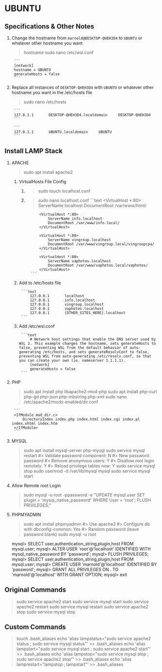 # UBUNTU

## Specifications & Other Notes

1. Change the hostname from `marnold@DESKTOP-QHEH3D4` to `UBUNTU` or whatever other hostname you want
    > hostname
    > sudo nano /etc/wsl.conf

        ```
        [network]
        hostname = UBUNTU
        generateHosts = false
        ```

2. Replace all instances of `DESKTOP-QHEH3D4` with `UBUNTU` or whatever other hostname you want in the /etc/hosts file
    > sudo nano /etc/hosts

        ```
        127.0.1.1       DESKTOP-QHEH3D4.localdomain     DESKTOP-QHEH3D4
        ```

        ```
        127.0.1.1       UBUNTU.localdomain     UBUNTU
        ```

## Install LAMP Stack

1. APACHE
    > sudo apt install apache2
    1. VirtualHosts File Config
       1. > sudo touch localhost.conf
       2. > sudo nano localhost.conf
                ```text
                    <VirtualHost *:80>
                        ServerName localhost
                        DocumentRoot /var/www/html/
                    </VirtualHost>

                    <VirtualHost *:80>
                        ServerName info.localhost
                        DocumentRoot /var/www/info.local/
                    </VirtualHost>

                    <VirtualHost *:80>
                        ServerName vingroup.localhost
                        DocumentRoot /var/www/vingroup.local/vingroupcpa/
                    </VirtualHost>

                    <VirtualHost *:80>
                        ServerName vaphotos.localhost
                        DocumentRoot /var/www/vaphotos.local/vaphotos/
                    </VirtualHost>
                ```
    2. Add to /etc/hosts file

            ```text
                127.0.0.1       localhost
                127.0.0.1       info.localhost
                127.0.0.1       vingroup.localhost
                127.0.0.1       vaphotos.localhost
                127.0.0.1       [OTHER_SITES_HERE].localhost
            ```

    3. Add /etc/wsl.conf

            ```text
                # Network host settings that enable the DNS server used by WSL 2. This example changes the hostname, sets generateHosts to false, preventing WSL from the default behavior of auto-generating /etc/hosts, and sets generateResolvConf to false, preventing WSL from auto-generating /etc/resolv.conf, so that you can create your own (ie. nameserver 1.1.1.1).
                [network]
                generateHosts = false
            ```

2. PHP
    > sudo apt install php libapache2-mod-php
    > sudo apt install php-curl php-gd php-json php-mbstring php-xml
    > sudo nano /etc/apache2/mods-enabled/dir.conf

        ```
        <IfModule mod_dir.c>
            DirectoryIndex index.php index.html index.cgi index.pl index.xhtml index.htm
        </IfModule>
        ```

3. MYSQL
    > sudo apt install mysql-server php-mysql
    > sudo service mysql restart
        #> Validate password component: N
        #> New password: password
        #> Remove anonymous users: Y
        #> Disallow root login remotely: Y
        #> Reload privilege tables now: Y
    > sudo service mysql stop
    > sudo usermod -d /var/lib/mysql mysql
    > sudo service mysql start

4. Allow Remote root Login
    > sudo mysql -u root -ppassword  -e "UPDATE mysql.user SET plugin = 'mysql_native_password' WHERE User = 'root'; FLUSH PRIVILEGES;"

5. PHPMYADMIN
    > sudo apt install phpmyadmin
        #> Use apache2
        #> Configure db with dbconfig-common: Yes
        #> Random password (leave password blank)
    > sudo mysql -u root

    mysql> SELECT user,authentication_string,plugin,host FROM mysql.user;
    mysql> ALTER USER 'root'@'localhost' IDENTIFIED WITH mysql_native_password BY 'password';
    mysql> FLUSH PRIVILEGES;
    mysql> SELECT user,authentication_string,plugin,host FROM mysql.user;
    mysql> CREATE USER 'marnold'@'localhost' IDENTIFIED BY 'password';
    mysql> GRANT ALL PRIVILEGES ON *.* TO 'marnold'@'localhost' WITH GRANT OPTION;
    mysql> exit

## Original Commands

> sudo service apache2 start
> sudo service mysql start
> sudo service apache2 restart
> sudo service mysql restart
> sudo service apache2 stop
> sudo service mysql stop

## Custom Commands

> touch .bash_aliases
> echo 'alias lampstatus="sudo service apache2 status ; sudo service mysql status"' >> .bash_aliases
> echo 'alias lampstart="sudo service mysql start ; sudo service apache2 start"' >> .bash_aliases
> echo 'alias lampstop="sudo service mysql stop ; sudo service apache2 stop"' >> .bash_aliases
> echo 'alias lamprestart="lampstop ; lampstart"' >> .bash_aliases
